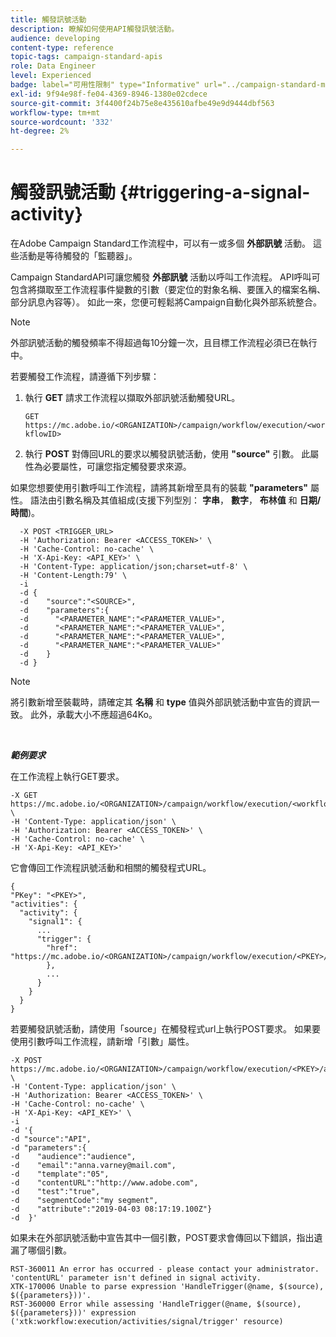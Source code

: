 ```yaml
---
title: 觸發訊號活動
description: 瞭解如何使用API觸發訊號活動。
audience: developing
content-type: reference
topic-tags: campaign-standard-apis
role: Data Engineer
level: Experienced
badge: label="可用性限制" type="Informative" url="../campaign-standard-migration-home.md" tooltip="僅限Campaign Standard已移轉的使用者"
exl-id: 9f94e98f-fe04-4369-8946-1380e02cdece
source-git-commit: 3f4400f24b75e8e435610afbe49e9d9444dbf563
workflow-type: tm+mt
source-wordcount: '332'
ht-degree: 2%

---
```


# 觸發訊號活動 {#triggering-a-signal-activity}

在Adobe Campaign Standard工作流程中，可以有一或多個 **外部訊號** 活動。 這些活動是等待觸發的「監聽器」。

Campaign StandardAPI可讓您觸發 **外部訊號** 活動以呼叫工作流程。 API呼叫可包含將擷取至工作流程事件變數的引數（要定位的對象名稱、要匯入的檔案名稱、部分訊息內容等）。 如此一來，您便可輕鬆將Campaign自動化與外部系統整合。

>[!NOTE]
>
>外部訊號活動的觸發頻率不得超過每10分鐘一次，且目標工作流程必須已在執行中。

若要觸發工作流程，請遵循下列步驟：

1. 執行 **GET** 請求工作流程以擷取外部訊號活動觸發URL。

   `GET https://mc.adobe.io/<ORGANIZATION>/campaign/workflow/execution/<workflowID>`

1. 執行 **POST** 對傳回URL的要求以觸發訊號活動，使用 **&quot;source&quot;** 引數。 此屬性為必要屬性，可讓您指定觸發要求來源。

如果您想要使用引數呼叫工作流程，請將其新增至具有的裝載 **&quot;parameters&quot;** 屬性。 語法由引數名稱及其值組成(支援下列型別： **字串**， **數字**， **布林值** 和 **日期/時間**)。

```
  -X POST <TRIGGER_URL>
  -H 'Authorization: Bearer <ACCESS_TOKEN>' \
  -H 'Cache-Control: no-cache' \
  -H 'X-Api-Key: <API_KEY>' \
  -H 'Content-Type: application/json;charset=utf-8' \
  -H 'Content-Length:79' \
  -i
  -d {
  -d    "source":"<SOURCE>",
  -d    "parameters":{
  -d      "<PARAMETER_NAME":"<PARAMETER_VALUE>",
  -d      "<PARAMETER_NAME":"<PARAMETER_VALUE>",
  -d      "<PARAMETER_NAME":"<PARAMETER_VALUE>",  
  -d      "<PARAMETER_NAME":"<PARAMETER_VALUE>"
  -d    }
  -d }
```

>[!NOTE]
>
>將引數新增至裝載時，請確定其 **名稱** 和 **type** 值與外部訊號活動中宣告的資訊一致。 此外，承載大小不應超過64Ko。

<br/>

***範例要求***

在工作流程上執行GET要求。

```
-X GET https://mc.adobe.io/<ORGANIZATION>/campaign/workflow/execution/<workflowID> \
-H 'Content-Type: application/json' \
-H 'Authorization: Bearer <ACCESS_TOKEN>' \
-H 'Cache-Control: no-cache' \
-H 'X-Api-Key: <API_KEY>'
```

它會傳回工作流程訊號活動和相關的觸發程式URL。

```
{
"PKey": "<PKEY>",
"activities": {
  "activity": {
    "signal1": {
      ...
      "trigger": {
        "href": "https://mc.adobe.io/<ORGANIZATION>/campaign/workflow/execution/<PKEY>/activities/activity/<PKEY>/trigger/"
        },
        ...
      }
    }
  }
}
```

若要觸發訊號活動，請使用「source」在觸發程式url上執行POST要求。 如果要使用引數呼叫工作流程，請新增「引數」屬性。

```
-X POST https://mc.adobe.io/<ORGANIZATION>/campaign/workflow/execution/<PKEY>/activities/activity/<PKEY>/trigger \
-H 'Content-Type: application/json' \
-H 'Authorization: Bearer <ACCESS_TOKEN>' \
-H 'Cache-Control: no-cache' \
-H 'X-Api-Key: <API_KEY>' \
-i
-d '{
-d "source":"API",
-d "parameters":{
-d    "audience":"audience",
-d    "email":"anna.varney@mail.com",
-d    "template":"05",
-d    "contentURL":"http://www.adobe.com",
-d    "test":"true",
-d    "segmentCode":"my segment",
-d    "attribute":"2019-04-03 08:17:19.100Z"}
-d  }'
```

<!-- + réponse -->

如果未在外部訊號活動中宣告其中一個引數，POST要求會傳回以下錯誤，指出遺漏了哪個引數。

```
RST-360011 An error has occurred - please contact your administrator.
'contentURL' parameter isn't defined in signal activity.
XTK-170006 Unable to parse expression 'HandleTrigger(@name, $(source), $({parameters}))'.
RST-360000 Error while assessing 'HandleTrigger(@name, $(source), $({parameters}))' expression ('xtk:workflow:execution/activities/signal/trigger' resource)
```

